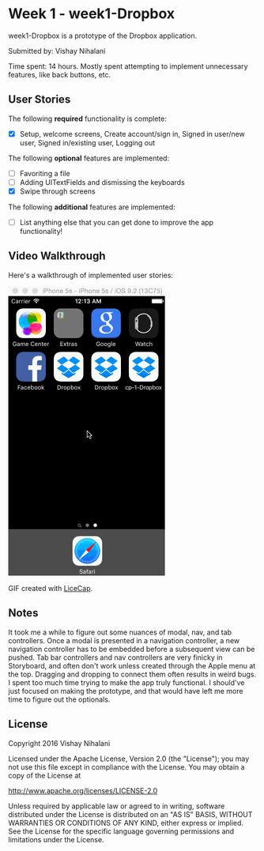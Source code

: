 # Week 1 - week1-Dropbox

week1-Dropbox is a prototype of the Dropbox application.

Submitted by: Vishay Nihalani

Time spent: 14 hours. Mostly spent attempting to implement unnecessary features, like back buttons, etc.

## User Stories

The following **required** functionality is complete:
* [x] Setup, welcome screens, Create account/sign in, Signed in user/new user, Signed in/existing user, Logging out

The following **optional** features are implemented:
* [ ] Favoriting a file
* [ ] Adding UITextFields and dismissing the keyboards
* [x] Swipe through screens

The following **additional** features are implemented:

- [ ] List anything else that you can get done to improve the app functionality!

## Video Walkthrough

Here's a walkthrough of implemented user stories:

![Dropbox demo](dropbox-demo-with-optionals.gif)

GIF created with [LiceCap](http://www.cockos.com/licecap/).

## Notes

It took me a while to figure out some nuances of modal, nav, and tab controllers. Once a modal is presented in a navigation controller, a new navigation controller has to be embedded before a subsequent view can be pushed. Tab bar controllers and nav controllers are very finicky in Storyboard, and often don't work unless created through the Apple menu at the top. Dragging and dropping to connect them often results in weird bugs. I spent too much time trying to make the app truly functional. I should've just focused on making the prototype, and that would have left me more time to figure out the optionals.

## License

Copyright 2016 Vishay Nihalani

Licensed under the Apache License, Version 2.0 (the "License");
you may not use this file except in compliance with the License.
You may obtain a copy of the License at

http://www.apache.org/licenses/LICENSE-2.0

Unless required by applicable law or agreed to in writing, software
distributed under the License is distributed on an "AS IS" BASIS,
WITHOUT WARRANTIES OR CONDITIONS OF ANY KIND, either express or implied.
See the License for the specific language governing permissions and
limitations under the License.
